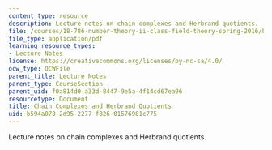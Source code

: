 ```yaml
---
content_type: resource
description: Lecture notes on chain complexes and Herbrand quotients.
file: /courses/18-786-number-theory-ii-class-field-theory-spring-2016/b594a0782d952277f82601576981c775_MIT18_786S16_lec7.pdf
file_type: application/pdf
learning_resource_types:
- Lecture Notes
license: https://creativecommons.org/licenses/by-nc-sa/4.0/
ocw_type: OCWFile
parent_title: Lecture Notes
parent_type: CourseSection
parent_uid: f0a814d0-a33d-8447-9e5a-4f14cd67ea96
resourcetype: Document
title: Chain Complexes and Herbrand Quotients
uid: b594a078-2d95-2277-f826-01576981c775
---
```

Lecture notes on chain complexes and Herbrand quotients.